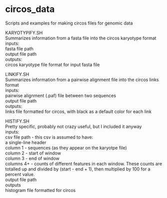 # circos_data <br />
Scripts and examples for making circos files for genomic data <br />

KARYOTYPIFY.SH <br />
Summarizes information from a fasta file into the circos karyotype format <br />
inputs: <br />
  fasta file path <br />
  output file path <br />
outputs: <br />
  circos karyotype file format for input fasta file <br />

LINKIFY.SH <br />
Summarizes information from a pairwise alignment file into the circos links format <br />
inputs: <br />
  pairwise alignment (.paf) file between two sequences <br />
  output file path <br />
outputs: <br />
  links file formatted for circos, with black as a default color for each link <br />

HISTIFY.SH <br />
Pretty specific, probably not crazy useful, but I included it anyway <br />
inputs: <br />
  csv file path - this csv is assumed to have: <br />
    a single-line header <br />
    column 1 - sequences (as they appear on the karyotpe file) <br />
    column 2 - start of window <br />
    column 3 - end of window <br />
    columns 4+ - counts of different features in each window. These counts are totalled up and divided by (start - end + 1), then multiplied by 100 for a percent value. <br />
  output file path <br />
outputs <br />
  histogram file formatted for circos <br />
  
